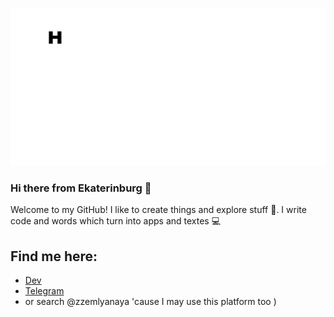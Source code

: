 ![nice to meet you!](./messagif.gif)

### Hi there from Ekaterinburg 👋
Welcome to my GitHub! I like to create things and explore stuff :milky_way:. I write code and words which turn into apps and textes :computer: <p>
  
## Find me here: 
* [Dev](https://dev.to/zzemlyanaya)
* [Telegram](https://t.me/zzemlyanaya)
* or search @zzemlyanaya 'cause I may use this platform too )
